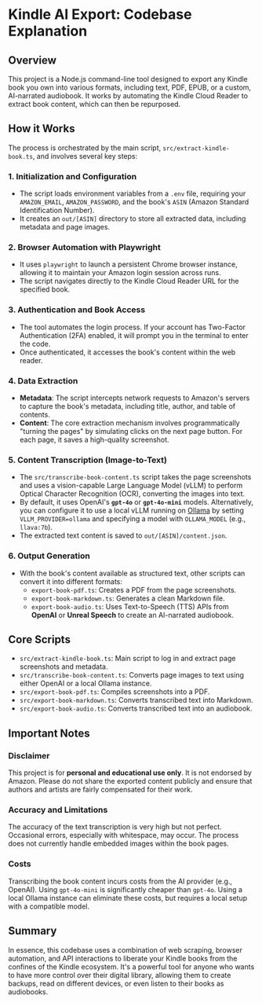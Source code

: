 # Kindle AI Export: Codebase Explanation

## Overview

This project is a Node.js command-line tool designed to export any Kindle book you own into various formats, including text, PDF, EPUB, or a custom, AI-narrated audiobook. It works by automating the Kindle Cloud Reader to extract book content, which can then be repurposed.

## How it Works

The process is orchestrated by the main script, `src/extract-kindle-book.ts`, and involves several key steps:

### 1. Initialization and Configuration

- The script loads environment variables from a `.env` file, requiring your `AMAZON_EMAIL`, `AMAZON_PASSWORD`, and the book's `ASIN` (Amazon Standard Identification Number).
- It creates an `out/[ASIN]` directory to store all extracted data, including metadata and page images.

### 2. Browser Automation with Playwright

- It uses `playwright` to launch a persistent Chrome browser instance, allowing it to maintain your Amazon login session across runs.
- The script navigates directly to the Kindle Cloud Reader URL for the specified book.

### 3. Authentication and Book Access

- The tool automates the login process. If your account has Two-Factor Authentication (2FA) enabled, it will prompt you in the terminal to enter the code.
- Once authenticated, it accesses the book's content within the web reader.

### 4. Data Extraction

- **Metadata**: The script intercepts network requests to Amazon's servers to capture the book's metadata, including title, author, and table of contents.
- **Content**: The core extraction mechanism involves programmatically "turning the pages" by simulating clicks on the next page button. For each page, it saves a high-quality screenshot.

### 5. Content Transcription (Image-to-Text)

- The `src/transcribe-book-content.ts` script takes the page screenshots and uses a vision-capable Large Language Model (vLLM) to perform Optical Character Recognition (OCR), converting the images into text.
- By default, it uses OpenAI's **`gpt-4o`** or **`gpt-4o-mini`** models. Alternatively, you can configure it to use a local vLLM running on [Ollama](https://ollama.com/) by setting `VLLM_PROVIDER=ollama` and specifying a model with `OLLAMA_MODEL` (e.g., `llava:7b`).
- The extracted text content is saved to `out/[ASIN]/content.json`.

### 6. Output Generation

- With the book's content available as structured text, other scripts can convert it into different formats:
  - `export-book-pdf.ts`: Creates a PDF from the page screenshots.
  - `export-book-markdown.ts`: Generates a clean Markdown file.
  - `export-book-audio.ts`: Uses Text-to-Speech (TTS) APIs from **OpenAI** or **Unreal Speech** to create an AI-narrated audiobook.

## Core Scripts

- `src/extract-kindle-book.ts`: Main script to log in and extract page screenshots and metadata.
- `src/transcribe-book-content.ts`: Converts page images to text using either OpenAI or a local Ollama instance.
- `src/export-book-pdf.ts`: Compiles screenshots into a PDF.
- `src/export-book-markdown.ts`: Converts transcribed text into Markdown.
- `src/export-book-audio.ts`: Converts transcribed text into an audiobook.

## Important Notes

### Disclaimer

This project is for **personal and educational use only**. It is not endorsed by Amazon. Please do not share the exported content publicly and ensure that authors and artists are fairly compensated for their work.

### Accuracy and Limitations

The accuracy of the text transcription is very high but not perfect. Occasional errors, especially with whitespace, may occur. The process does not currently handle embedded images within the book pages.

### Costs

Transcribing the book content incurs costs from the AI provider (e.g., OpenAI). Using `gpt-4o-mini` is significantly cheaper than `gpt-4o`.
Using a local Ollama instance can eliminate these costs, but requires a local setup with a compatible model.

## Summary

In essence, this codebase uses a combination of web scraping, browser automation, and API interactions to liberate your Kindle books from the confines of the Kindle ecosystem. It's a powerful tool for anyone who wants to have more control over their digital library, allowing them to create backups, read on different devices, or even listen to their books as audiobooks.